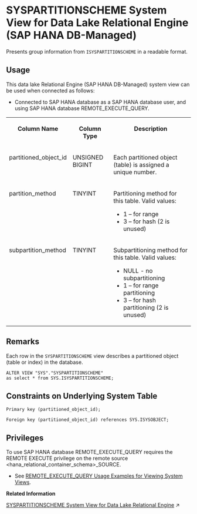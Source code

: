 <!-- loio4f05e41823a145a4812e4bb783bdc650 -->

# SYSPARTITIONSCHEME System View for Data Lake Relational Engine \(SAP HANA DB-Managed\)

Presents group information from `ISYSPARTITIONSCHEME` in a readable format.



## Usage

This data lake Relational Engine \(SAP HANA DB-Managed\) system view can be used when connected as follows:

-   Connected to SAP HANA database as a SAP HANA database user, and using SAP HANA database REMOTE\_EXECUTE\_QUERY.





<table>
<tr>
<th valign="top">

Column Name

</th>
<th valign="top">

Column Type

</th>
<th valign="top">

Description

</th>
</tr>
<tr>
<td valign="top">

partitioned\_object\_id

</td>
<td valign="top">

UNSIGNED BIGINT

</td>
<td valign="top">

Each partitioned object \(table\) is assigned a unique number.

</td>
</tr>
<tr>
<td valign="top">

partition\_method

</td>
<td valign="top">

TINYINT

</td>
<td valign="top">

Partitioning method for this table. Valid values:

-   1 – for range
-   3 – for hash \(2 is unused\)



</td>
</tr>
<tr>
<td valign="top">

subpartition\_method

</td>
<td valign="top">

TINYINT

</td>
<td valign="top">

Subpartitioning method for this table. Valid values:

-   NULL - no subpartitioning
-   1 – for range partitioning
-   3 – for hash partitioning \(2 is unused\)



</td>
</tr>
</table>



<a name="loio4f05e41823a145a4812e4bb783bdc650__section_qkl_drj_wrb"/>

## Remarks

Each row in the `SYSPARTITIONSCHEME` view describes a partitioned object \(table or index\) in the database.

```
ALTER VIEW "SYS"."SYSPARTITIONSCHEME"
as select * from SYS.ISYSPARTITIONSCHEME;
```



<a name="loio4f05e41823a145a4812e4bb783bdc650__section_rjx_drj_wrb"/>

## Constraints on Underlying System Table

```
Primary key (partitioned_object_id);
```

```
Foreign key (partitioned_object_id) references SYS.ISYSOBJECT;
```



<a name="loio4f05e41823a145a4812e4bb783bdc650__section_gj1_wy1_4yb"/>

## Privileges

To use SAP HANA database REMOTE\_EXECUTE\_QUERY requires the REMOTE EXECUTE privilege on the remote source <hana\_relational\_container\_schema\>\_SOURCE.

-   See [REMOTE\_EXECUTE\_QUERY Usage Examples for Viewing System Views](https://help.sap.com/docs/SAP_HANA_DATA_LAKE/a898e08b84f21015969fa437e89860c8/ada51c0074354a5f99b60c14cffb653c.html).

**Related Information**  


[SYSPARTITIONSCHEME System View for Data Lake Relational Engine](https://help.sap.com/viewer/19b3964099384f178ad08f2d348232a9/2024_3_QRC/en-US/a5d551b784f21015b3eabb10e5074fd2.html "Presents group information from ISYSPARTITIONSCHEME in a readable format.") :arrow_upper_right:

